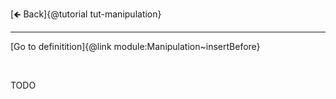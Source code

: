 [🡸 Back]{@tutorial tut-manipulation}
___

[Go to definitition]{@link module:Manipulation~insertBefore}

&nbsp;

TODO
